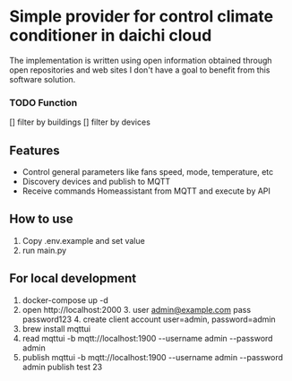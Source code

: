 # Simple provider for control climate conditioner in daichi cloud

The implementation is written using open information obtained through open repositories and web sites
I don't have a goal to benefit from this software solution.

### TODO Function
[] filter by buildings 
[] filter by devices

## Features

- Control general parameters like fans speed, mode, temperature, etc
- Discovery devices and publish to MQTT
- Receive commands Homeassistant from MQTT and execute by API

## How to use

1. Copy .env.example and set value
2. run main.py

## For local development

1. docker-compose up -d
2. open http://localhost:2000
    3. user admin@example.com pass password123
    4. create client account user=admin, password=admin
3. brew install mqttui
4. read mqttui -b mqtt://localhost:1900 --username admin --password admin
5. publish mqttui -b mqtt://localhost:1900 --username admin --password admin publish test 23